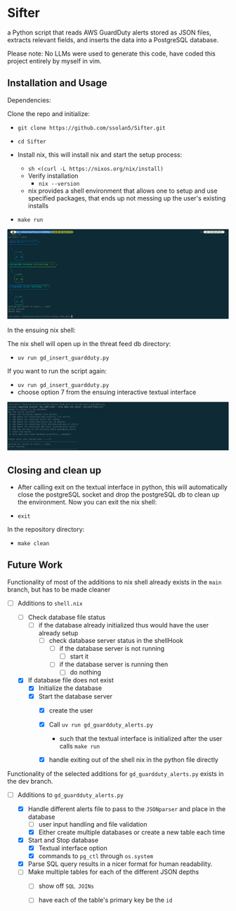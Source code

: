 # Sifter
a Python script that reads AWS GuardDuty alerts stored as JSON files, extracts relevant fields, and inserts the data into a PostgreSQL database.

Please note: No LLMs were used to generate this code, have coded this project entirely by myself in vim.

## Installation and Usage

Dependencies:


Clone the repo and initialize:

 - `git clone https://github.com/ssolan5/Sifter.git`
 - `cd Sifter`
 - Install nix, this will install nix and start the setup process:
    -  `sh <(curl -L https://nixos.org/nix/install)`
    -  Verify installation
       - `nix --version`
    - nix provides a shell environment that allows one to setup and use specified packages, that ends up not messing up the user's existing installs

 -  `make run`

![Nix Shell](Images/nix-shell.png)     

In the ensuing nix shell:

The nix shell will open up in the threat feed db directory:

 - `uv run gd_insert_guardduty.py`

If you want to run the script again:

 - `uv run gd_insert_guardduty.py`
 - choose option 7 from the ensuing interactive textual interface

![Start Server](Images/startserver.png)


## Closing and clean up

 - After calling exit on the textual interface in python,
this will automatically close the postgreSQL socket and drop the postgreSQL db to clean up the environment.
Now you can exit the nix shell:
 
 - `exit`

In the repository directory:

 - `make clean`

## Future Work


Functionality of most of the additions to nix shell already exists in the `main` branch, 
but has to be made cleaner 

- [ ] Additions to `shell.nix`
	
	- [ ] Check database file status 
		- [ ] if the database already initialized thus would have the user already setup
			- [ ]  check database server status  in the shellHook
				- [ ] if the database server is not running 
					- [ ] start it 
				- [ ] if the database server is running then
					- [ ] do nothing 

	- [x] If database file does not exist
		- [x] Initialize the database 
		- [x] Start the database server
			- [x] create the user 
			- [x] Call `uv run gd_guardduty_alerts.py` 
				- such that the textual interface is initialized after the user calls `make run`
			- [x] handle exiting out of the shell nix in the python file directly 


Functionality of the selected additions for `gd_guardduty_alerts.py` exists in the dev branch.

- [ ] Additions to `gd_guardduty_alerts.py`

	- [x]  Handle different alerts file to pass to the `JSONparser` and place in the database
		- [ ] user input handling and file validation
		- [x] Either create multiple databases or create a new table each time
	- [x] Start and Stop database
		- [x] Textual interface option 
		- [x] commands to `pg_ctl` through `os.system`
	- [x] Parse SQL query results in a nicer format for human readability. 
	- [ ] Make multiple tables for each of the different JSON depths 
		- [ ] show off `SQL JOINs`
		- [ ] have each of the table's primary key be the `id` 

